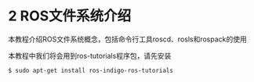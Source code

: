 # 2 ROS文件系统介绍
本教程介绍ROS文件系统概念，包括命令行工具roscd、rosls和rospack的使用

本教程中我们将会用到ros-tutorials程序包，请先安装


```
$ sudo apt-get install ros-indigo-ros-tutorials
```